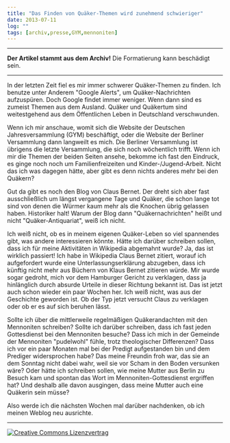 ```yaml
---
title: "Das Finden von Quäker-Themen wird zunehmend schwieriger"
date: 2013-07-11
log: ""
tags: [archiv,presse,GYM,mennoniten]
---
```

<hr><b>Der Artikel stammt aus dem Archiv!</b> Die Formatierung kann beschädigt sein.<hr>

In der letzten Zeit fiel es mir immer schwerer Quäker-Themen zu finden. Ich benutze unter Anderem "Google Alerts", um Quäker-Nachrichten aufzuspüren. Doch Google findet immer weniger. Wenn dann sind es zumeist Themen aus dem Ausland. Quäker und Quäkertum sind weitestgehend aus dem Öffentlichen Leben in Deutschland verschwunden. 

Wenn ich mir anschaue, womit sich die Website der Deutschen Jahresversammlung (GYM) beschäftigt, oder die Website der Berliner Versammlung dann langweilt es mich. Die Berliner Versammlung ist übrigens die letzte Versammlung, die sich noch wöchentlich trifft. Wenn ich mir die Themen der beiden Seiten ansehe, bekomme ich fast den Eindruck, es ginge noch noch um Familienfreizeiten und Kinder-/Jugend-Arbeit. Nicht das ich was dagegen hätte, aber gibt es denn nichts anderes mehr bei den Quäkern?

Gut da gibt es noch den Blog von Claus Bernet. Der dreht sich aber fast ausschließlich um längst vergangene Tage und Quäker, die schon lange tot sind von denen die Würmer kaum mehr als die Knochen übrig gelassen haben. Historiker halt! Warum der Blog dann "Quäkernachrichten" heißt und nicht "Quäker-Antiquariat", weiß ich nicht. 

Ich weiß nicht, ob es in meinem eigenen Quäker-Leben so viel spannendes gibt, was andere interessieren könnte. Hätte ich darüber schreiben sollen, dass ich für meine Aktivitäten in Wikipedia abgemahnt wurde? Ja, das ist wirklich passiert! Ich habe in Wikipedia Claus Bernet zitiert, worauf ich aufgefordert wurde eine Unterlassungserklärung abzugeben, dass ich künftig nicht mehr aus Büchern von Klaus Bernet zitieren würde. Mir wurde sogar gedroht, mich vor dem Hamburger Gericht zu verklagen, dass ja hinlänglich durch absurde Urteile in dieser Richtung bekannt ist. Das ist jetzt auch schon wieder ein paar Wochen her. Ich weiß nicht, was aus der Geschichte geworden ist. Ob der Typ jetzt versucht Claus zu verklagen oder ob er es auf sich beruhen lässt.  

Sollte ich über die mittlerweile regelmäßigen Quäkerandachten mit den Mennoniten schreiben? Sollte ich darüber schreiben, dass ich fast jeden Gottesdienst bei den Mennoniten besuche? Dass ich mich in der Gemeinde der Mennoniten "pudelwohl" fühle, trotz theologischer Differenzen? Dass ich vor ein paar Monaten mal bei der Predigt aufgestanden bin und dem Prediger widersprochen habe? Das meine Freundin froh war, das sie an dem Sonntag nicht dabei wahr, weil sie vor Scham in den Boden versunken wäre? Oder hätte ich schreiben sollen, wie meine Mutter aus Berlin zu Besuch kam und spontan das Wort im  Mennoniten-Gottesdienst ergriffen hat? Und deshalb alle davon ausgingen, dass meine Mutter auch eine Quäkerin sein müsse?

Also werde ich die nächsten Wochen mal darüber nachdenken, ob ich meinen Weblog neu ausrichte.


<hr>
<a rel="license" href="http://creativecommons.org/licenses/by-sa/3.0/"><img alt="Creative Commons Lizenzvertrag" style="border-width:0" src="http://i.creativecommons.org/l/by-sa/3.0/88x31.png" /></a>
